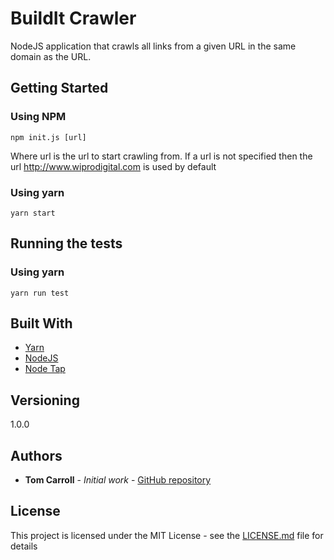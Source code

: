 # BuildIt Crawler

NodeJS application that crawls all links from a given URL in the same domain as the URL.

## Getting Started

### Using NPM

    npm init.js [url]

Where url is the url to start crawling from. If a url is not specified then the url http://www.wiprodigital.com is
used by default

### Using yarn

    yarn start 

## Running the tests

### Using yarn

    yarn run test

## Built With

* [Yarn](https://yarnpkg.com/)
* [NodeJS](https://nodejs.org)
* [Node Tap](https://node-tap.org/)

## Versioning

1.0.0 

## Authors

* **Tom Carroll** - *Initial work* - [GitHub repository](git@github.com:tcarroll/buildit-crawler.git)

## License

This project is licensed under the MIT License - see the [LICENSE.md](LICENSE.md) file for details
